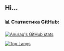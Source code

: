 ## Hi...





### 📊 Статистика GitHub:
[![Anurag's GitHub stats](https://github-readme-stats.vercel.app/api?username=finansist1&show_icons=true&theme=radical)](https://github.com/anuraghazra/github-readme-stats)

[![Top Langs](https://github-readme-stats.vercel.app/api/top-langs/?username=finansist1&layout=compact&theme=radical)](https://github.com/anuraghazra/github-readme-stats)

